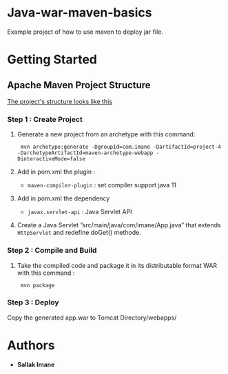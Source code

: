 # Java-war-maven-basics

Example project of how to use maven to deploy jar file.

# Getting Started 

## Apache Maven Project Structure 

[The project's structure looks like this](https://maven.apache.org/plugins/maven-war-plugin/usage.html)

### Step 1 : Create Project  

1. Generate a new project from an archetype with this command:

		mvn archetype:generate -DgroupId=com.imane -DartifactId=project-4 -DarchetypeArtifactId=maven-archetype-webapp -DinteractiveMode=false

2. Add in pom.xml the plugin :

   + `maven-compiler-plugin` : set compiler support java 11

3. Add in pom.xml the dependency 
  
   + `javax.servlet-api` : Java Servlet API

3.  Create a Java Servlet ”src/main/java/com/imane/App.java” that extends `HttpServlet` and redefine doGet() methode.

### Step 2 : Compile and Build

1. Take the compiled code and package it in its distributable format WAR with this command : 

		mvn package

### Step 3 : Deploy

Copy the generated app.war to Tomcat Directory/webapps/

# Authors
 + **Sallak Imane** 

